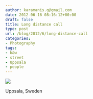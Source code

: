 ```yaml
---
author: karamanis.g@gmail.com
date: 2012-06-16 08:16:12+00:00
draft: false
title: Long distance call
type: post
url: /blog/2012/6/long-distance-call
categories:
- Photography
tags:
- b&w
- street
- Uppsala
- people
---
```


![](/images/2012-06-16-20126long-distance-call/20120615-R0010387.jpg)

  



Uppsala, Sweden
